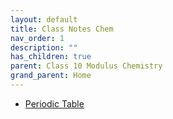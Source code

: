 ```yaml
---
layout: default
title: Class Notes Chem
nav_order: 1
description: ""
has_children: true
parent: Class 10 Modulus Chemistry
grand_parent: Home
---
```

* [Periodic Table](./class_notes/periodic_table.html)
